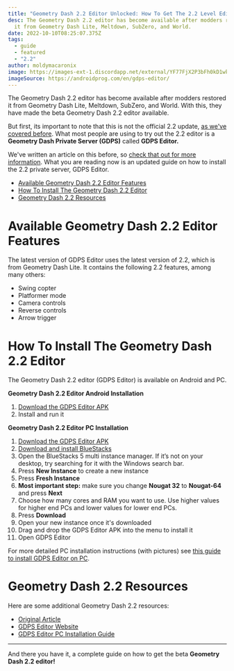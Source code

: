 ```yaml
---
title: "Geometry Dash 2.2 Editor Unlocked: How To Get The 2.2 Level Editor (2023)"
desc: The Geometry Dash 2.2 editor has become available after modders restored
  it from Geometry Dash Lite, Meltdown, SubZero, and World.
date: 2022-10-10T08:25:07.375Z
tags:
  - guide
  - featured
  - "2.2"
author: moldymacaronix
image: https://images-ext-1.discordapp.net/external/YF77FjX2P3bFh0kD1wkWupifrtMCDINjuxgVqVp23RI/https/androidprog.com/wp-content/uploads/2021/09/gdpseditor-1.webp
imageSource: https://androidprog.com/en/gdps-editor/
---
```

The Geometry Dash 2.2 editor has become available after modders restored it from Geometry Dash Lite, Meltdown, SubZero, and World. With this, they have made the beta Geometry Dash 2.2 editor available.

But first, its important to note that this is not the official 2.2 update, [as we've covered before](/posts/how-to-get-the-2-2-editor/). What most people are using to try out the 2.2 editor is a **Geometry Dash Private Server (GDPS)** called **GDPS Editor.**

We've written an article on this before, so [check that out for more information](/posts/how-to-get-the-2-2-editor/). What you are reading now is an updated guide on how to install the 2.2 private server, GDPS Editor.

* [Available Geometry Dash 2.2 Editor Features](#available-geometry-dash-2.2-editor-features)
* [H﻿ow To Install The Geometry Dash 2.2 Editor](#how-to-install-the-geometry-dash-2.2-editor)
* [G﻿eometry Dash 2.2 Resources](#geometry-dash-2.2-resources)

# Available Geometry Dash 2.2 Editor Features

The latest version of GDPS Editor uses the latest version of 2.2, which is from Geometry Dash Lite. It contains the following 2.2 features, among many others:

* Swing copter
* Platformer mode
* Camera controls
* Reverse controls
* Arrow trigger

# How To Install The Geometry Dash 2.2 Editor

The Geometry Dash 2.2 editor (GDPS Editor) is available on Android and PC.

**Geometry Dash 2.2 Editor Android Installation**

1. [Download the GDPS Editor APK](https://gdpseditor.com/os.html)
2. Install and run it

**Geometry Dash 2.2 Editor PC Installation**

1. [Download the GDPS Editor APK](https://gdpseditor.com/os.html)
2. [Download and install BlueStacks](https://www.bluestacks.com/bluestacks-5.html)
3. Open the BlueStacks 5 multi instance manager. If it’s not on your desktop, try searching for it with the Windows search bar.
4. Press **New Instance** to create a new instance
5. Press **Fresh Instance**
6. **Most important step:** make sure you change **Nougat 32** to **Nougat-64** and press **Next**
7. Choose how many cores and RAM you want to use. Use higher values for higher end PCs and lower values for lower end PCs.
8. Press **Download**
9. Open your new instance once it's downloaded
10. Drag and drop the GDPS Editor APK into the menu to install it
11. Open GDPS Editor

For more detailed PC installation instructions (with pictures) see [this guide to install GDPS Editor on PC](https://docs.google.com/document/d/1uBYwMdy4vJ3NrZDHQV2uPXfgVg76Ijo5TQrJR9SeEtU/edit?usp=sharing).

# G﻿eometry Dash 2.2 Resources

Here are some additional Geometry Dash 2.2 resources:

* [Original Article](/posts/how-to-get-the-2-2-editor/)
* [GDPS Editor Website](https://gdpseditor.com/os.html)
* [GDPS Editor PC Installation Guide](https://docs.google.com/document/d/1uBYwMdy4vJ3NrZDHQV2uPXfgVg76Ijo5TQrJR9SeEtU/edit?usp=sharing)

- - -

A﻿nd there you have it, a complete guide on how to get the beta **Geometry Dash 2.2 editor!**